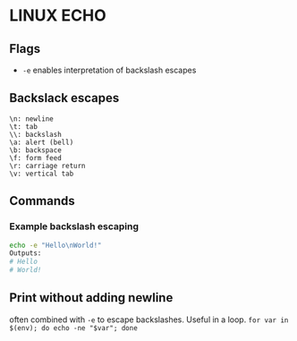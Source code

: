 # LINUX ECHO

## Flags
- `-e` enables interpretation of backslash escapes

## Backslack escapes
```
\n: newline
\t: tab
\\: backslash
\a: alert (bell)
\b: backspace
\f: form feed
\r: carriage return
\v: vertical tab
```

## Commands

### Example backslash escaping

```bash
echo -e "Hello\nWorld!"
Outputs:
# Hello
# World!
```

## Print without adding newline
often combined with `-e` to escape backslashes. Useful in a loop.
`for var in $(env); do echo -ne "$var"; done`